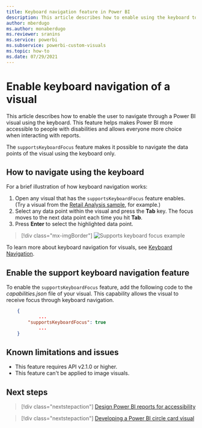 ```yaml
---
title: Keyboard navigation feature in Power BI
description: This article describes how to enable using the keyboard to navigate visuals in Power BI.
author: mberdugo
ms.author: monaberdugo
ms.reviewer: sranins
ms.service: powerbi
ms.subservice: powerbi-custom-visuals
ms.topic: how-to
ms.date: 07/29/2021
---
```


# Enable keyboard navigation of a visual

This article describes how to enable the user to navigate through a Power BI visual using the keyboard. This feature helps makes Power BI more accessible to people with disabilities and allows everyone more choice when interacting with reports.

The `supportsKeyboardFocus` feature makes it possible to navigate the data points of the visual using the keyboard only.

## How to navigate using the keyboard

For a brief illustration of how keyboard navigation works:

1. Open any visual that has the `supportsKeyboardFocus` feature enables. (Try a visual from the [Retail Analysis sample](../../create-reports/sample-retail-analysis.md#get-the-sample), for example.)
2. Select any data point within the visual and press the **Tab** key.
    The focus moves to the next data point each time you hit **Tab**.
3. Press **Enter** to select the highlighted data point.

> [!div class="mx-imgBorder"]
> ![Supports keyboard focus example](./media/supportskeyboardfocus-feature/supports-keyboard-focus-example.png)

To learn more about keyboard navigation for visuals, see [Keyboard Navigation](../../create-reports/desktop-accessibility-consuming-tools.md#keyboard-navigation).

## Enable the support keyboard navigation feature

To enable the `supportsKeyboardFocus` feature, add the following code to the *capabilities.json* file of your visual.
This capability allows the visual to receive focus through keyboard navigation.

```json
    {   
            ...
        "supportsKeyboardFocus": true
            ...
    }
```

## Known limitations and issues

* This feature requires API v2.1.0 or higher.
* This feature can't be applied to image visuals.

## Next steps

> [!div class="nextstepaction"]
> [Design Power BI reports for accessibility](../../create-reports/desktop-accessibility-creating-reports.md)

> [!div class="nextstepaction"]
> [Developing a Power BI circle card visual](develop-circle-card.md)
